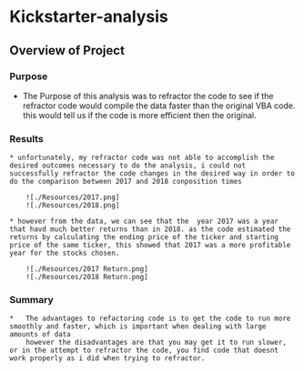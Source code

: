 # Kickstarter-analysis

## Overview of Project

### Purpose

 * The Purpose of this analysis was to refractor the code to see if the refractor code would compile the data faster than the original VBA code. this would tell us if the code is more efficient then the original.  



### Results
	* unfortunately, my refractor code was not able to accomplish the desired outcomes necessary to do the analysis, i could not successfully refractor the code changes in the desired way in order to do the comparison between 2017 and 2018 conposition times  

		![./Resources/2017.png]
		![./Resources/2018.png]

	* however from the data, we can see that the  year 2017 was a year that havd much better returns than in 2018. as the code estimated the returns by calculating the ending price of the ticker and starting price of the same ticker, this showed that 2017 was a more profitable year for the stocks chosen. 

		![./Resources/2017 Return.png]
		![./Resources/2018 Return.png]


### Summary
	*  	The advantages to refactoring code is to get the code to run more smoothly and faster, which is important when dealing with large amounts of data
		however the disadvantages are that you may get it to run slower, or in the attempt to refractor the code, you find code that doesnt work properly as i did when trying to refractor. 

	
	
